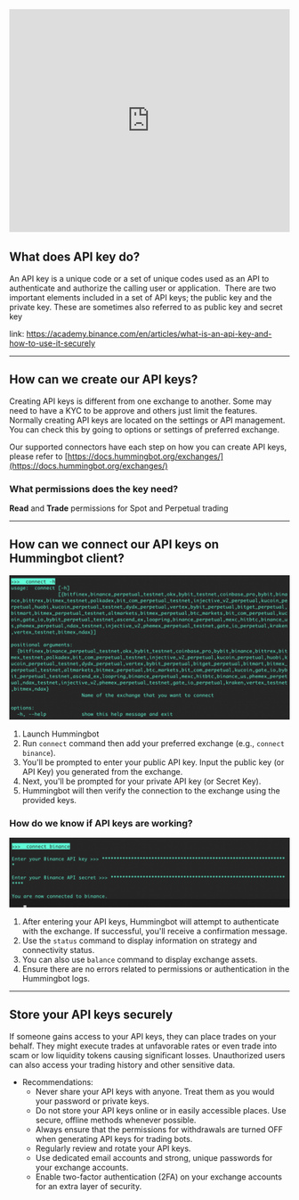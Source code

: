 <iframe style="width:100%; min-height:400px;" src="https://www.youtube.com/embed/t3Su_F_SY_0" frameborder="0" allow="accelerometer; autoplay; encrypted-media; gyroscope; picture-in-picture" allowfullscreen></iframe>

## What does API key do?

An API key is a unique code or a set of unique codes used as an API to authenticate and authorize the calling user or application.  There are two important elements included in a set of API keys; the public key and the private key. These are sometimes also referred to as public key and secret key

link: https://academy.binance.com/en/articles/what-is-an-api-key-and-how-to-use-it-securely

---

## How can we create our API keys?

Creating API keys is different from one exchange to another. Some may need to have a KYC to be approve and others just limit the features. Normally creating API keys are located on the settings or API management. You can check this by going to options or settings of preferred exchange. 

Our supported connectors have each step on how you can create API keys, please refer to [https://docs.hummingbot.org/exchanges/](https://docs.hummingbot.org/exchanges/)

### What permissions does the key need?
**Read** and **Trade** permissions for Spot and Perpetual trading

---

## How can we connect our API keys on Hummingbot client?

![](./keys-1.png)

1. Launch Hummingbot 
2. Run `connect` command then add your preferred exchange (e.g., `connect binance`).
3. You'll be prompted to enter your public API key. Input the public key (or API Key) you generated from the exchange.
4. Next, you'll be prompted for your private API key (or Secret Key).
5. Hummingbot will then verify the connection to the exchange using the provided keys.

### How do we know if API keys are working?

![](./keys-2.png)

1. After entering your API keys, Hummingbot will attempt to authenticate with the exchange. If successful, you'll receive a confirmation message.
2. Use the `status` command to display information on strategy and connectivity status.
3. You can also use `balance` command to display exchange assets.
4. Ensure there are no errors related to permissions or authentication in the Hummingbot logs.

---

## Store your API keys securely

If someone gains access to your API keys, they can place trades on your behalf. They might execute trades at unfavorable rates or even trade into scam or low liquidity tokens causing significant losses. Unauthorized users can also access your trading history and other sensitive data.

* Recommendations:
    * Never share your API keys with anyone. Treat them as you would your password or private keys.
    * Do not store your API keys online or in easily accessible places. Use secure, offline methods whenever possible.
    * Always ensure that the permissions for withdrawals are turned OFF when generating API keys for trading bots.
    * Regularly review and rotate your API keys.
    * Use dedicated email accounts and strong, unique passwords for your exchange accounts.
    * Enable two-factor authentication (2FA) on your exchange accounts for an extra layer of security.